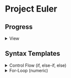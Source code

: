 # Project Euler

## Progress

<details><summary>View</summary><br>

```txt
   c (  8): [#                                                                ]
 cpp (  8): [#                                                                ]
  go (  8): [#                                                                ]
java (  8): [#                                                                ]
  jl (  8): [#                                                                ]
  js (  8): [#                                                                ]
  pl (  8): [#                                                                ]
  py (  9): [#                                                                ]
   r (  9): [#                                                                ]
  sh (  9): [#                                                                ]
```

</details>

## Syntax Templates

<details><summary>Control Flow (if, else-if, else)</summary><br>

Example in C

```c
int i = 10;
if (i % 15 == 0) {
    printf("FizzBuzz\n");
} else if (i % 3 == 0) {
    printf("Fizz\n");
} else if (i % 5 == 0) {
    printf("Buzz\n");
} else {
    printf("%d\n", i);
}
```

Example in C++

```cpp
int i = 10;
if (i % 15 == 0) {
    std::cout << "FizzBuzz" << std::endl;
} else if (i % 3 == 0) {
    std::cout << "Fizz" << std::endl;
} else if (i % 5 == 0) {
    std::cout << "Buzz" << std::endl;
} else {
    std::cout << i << std::endl;
}
```

Example in Go

```go
i := 10
if i % 15 == 0 {
    println("FizzBuzz")
} else if i % 3 == 0 {
    println("Fizz")
} else if i % 5 == 0 {
    println("Buzz")
} else {
    println(i)
}
```

Example in Java

```java
int i = 10;
if (i % 15 == 0) {
    System.out.println("FizzBuzz");
} else if (i % 3 == 0) {
    System.out.println("Fizz");
} else if (i % 5 == 0) {
    System.out.println("Buzz");
} else {
    System.out.println(i);
}
```

Example in Julia

```julia
i = 10
if i % 15 == 0
    println("FizzBuzz")
elseif i % 3 == 0
    println("Fizz")
elseif i % 5 == 0
    println("Buzz")
else
    println(i)
end
```

Example in JavaScript

```js
i = 10;
if (i % 15 == 0) {
    console.log("FizzBuzz");
} else if (i % 3 == 0) {
    console.log("Fizz");
} else if (i % 5 == 0) {
    console.log("Buzz");
} else {
    console.log(i);
}
```

Example in Perl

```pl
$i = 10;
if ($i % 15 == 0) {
    print "FizzBuzz\n";
} elsif ($i % 3 == 0) {
    print "Fizz\n";
} elsif ($i % 5 == 0) {
    print "Buzz\n";
} else {
    print $i . "\n";
}
```

Example in Python

```py
i = 10
if i % 15 == 0:
    print("FizzBuzz")
elif i % 3 == 0:
    print("Fizz")
elif i % 5 == 0:
    print("Buzz")
else:
    print(i)
```

Example in R

```r
i = 10;
if (i %% 15 == 0) {
    cat("FizzBuzz\n");
} else if (i %% 3 == 0) {
    cat("Fizz\n");
} else if (i %% 5 == 0) {
    cat("Buzz\n");
} else {
    cat(i, "\n");
}
```

Example in Bash

```sh
i=10;
if (( i % 15 == 0 )); then
    echo "FizzBuzz";
elif (( i % 3 == 0 )); then
    echo "Fizz";
elif (( i % 5 == 0 )); then
    echo "Buzz";
else
    echo "$i";
fi
```

</details>
<details><summary>For-Loop (numeric)</summary><br>

Example in C

```c
int n = 1;
for (int i = 1; i <= 10; ++i) {
    printf("%d\n", n);
    n *= i;
}
```

Example in C++

```cpp
int n = 1;
for (int i = 1; i <= 10; ++i) {
    std::cout << n << std::endl;
    n *= i;
}
```

Example in Go

```go
n := 1
for i := 1; i <= 10; i++ {
    println(n)
    n *= i;
}
```

Example in Java

```java
int n = 1;
for (int i = 1; i <= 10; ++i) {
    System.out.println(n);
    n *= i;
}
```

Example in Julia

```julia
n = 1
for i in 1:10
    println(n)
    n *= i
end
```

Example in JavaScript

```js
n = 1;
for (i = 1; i <= 10; ++i) {
    console.log(n);
    n *= i;
}
```

Example in Perl

```pl
$n = 1;
for ($i = 1; $i <= 10; ++$i) {
    print $n . "\n";
    $n *= $i;
}
```

Example in Python

```py
n = 1
for i in range(1, 10 + 1):
    print(n)
    n *= i
```

Example in R

```r
n = 1
for (i in 1:10) {
    message(n)
    n <- n * i
}
```

Example in Bash

```sh
n=1;
for i in {1..10}; do
    echo $n;
    (( n *= i ));
done
```

</details>
